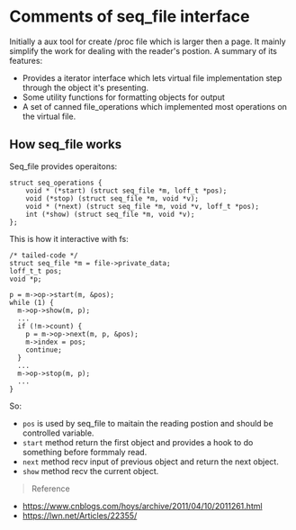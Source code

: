 # Comments of seq_file interface

Initially a aux tool for create /proc file which is larger then a page. It mainly simplify the work for dealing with the reader's postion. A summary of its features:
* Provides a iterator interface which lets virtual file implementation step through the object it's presenting.
* Some utility functions for formatting objects for output
* A set of canned file_operations which implemented most operations on the virtual file.

## How seq_file works
Seq_file provides operaitons: 
```
struct seq_operations {
	void * (*start) (struct seq_file *m, loff_t *pos);
	void (*stop) (struct seq_file *m, void *v);
	void * (*next) (struct seq_file *m, void *v, loff_t *pos);
	int (*show) (struct seq_file *m, void *v);
};
```
This is how it interactive with fs:
```
/* tailed-code */
struct seq_file *m = file->private_data;
loff_t_t pos;
void *p;

p = m->op->start(m, &pos);
while (1) {
  m->op->show(m, p);
  ...
  if (!m->count) {
    p = m->op->next(m, p, &pos);
    m->index = pos;
    continue;
  }
  ...
  m->op->stop(m, p);
  ...
}
```
So:
* `pos` is used by seq_file to maitain the reading postion and should be controlled variable.
* `start` method return the first object and provides a hook to do something before formmaly read.
* `next` method recv input of previous object and return the next object.
* `show` method recv the current object.



> Reference
* https://www.cnblogs.com/hoys/archive/2011/04/10/2011261.html
* https://lwn.net/Articles/22355/

